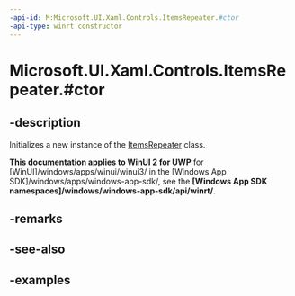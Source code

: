 ```yaml
---
-api-id: M:Microsoft.UI.Xaml.Controls.ItemsRepeater.#ctor
-api-type: winrt constructor
---
```


# Microsoft.UI.Xaml.Controls.ItemsRepeater.#ctor

<!--
public ItemsRepeater ();
-->

## -description

Initializes a new instance of the [ItemsRepeater](itemsrepeater.md) class.

**This documentation applies to WinUI 2 for UWP** for [WinUI]/windows/apps/winui/winui3/ in the [Windows App SDK]/windows/apps/windows-app-sdk/, see the **[Windows App SDK namespaces]/windows/windows-app-sdk/api/winrt/**.

## -remarks

## -see-also

## -examples

